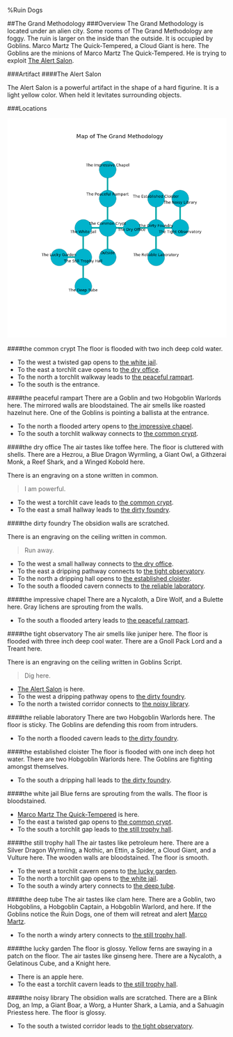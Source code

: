 %Ruin Dogs

##The Grand Methodology
###Overview
The Grand Methodology is located under an alien city. Some rooms of The Grand Methodology are foggy. The ruin is larger on the inside than the outside. It is occupied by Goblins. <a name="Marco-Martz-The-Quick-Tempered"></a>Marco Martz The Quick-Tempered, a Cloud Giant is here. The Goblins are the minions of Marco Martz The Quick-Tempered. He  is trying to exploit [The Alert Salon](#The-Alert-Salon). 



###Artifact
####<a name="The-Alert-Salon"></a>The Alert Salon


The Alert Salon is a powerful artifact in the shape of a hard figurine. It is a light yellow color. When held it levitates surrounding objects. 





###Locations


![](../v2/images/The-Grand-Methodology.png)

####<a name="the-common-crypt"></a>the common crypt
The floor is flooded with two inch deep cold water. 



* To the west a twisted gap opens to [the white jail](#the-white-jail).
* To the east a torchlit cave opens to [the dry office](#the-dry-office).
* To the north a torchlit walkway leads to [the peaceful rampart](#the-peaceful-rampart).
* To the south is the entrance.


####<a name="the-peaceful-rampart"></a>the peaceful rampart
There are a Goblin and two Hobgoblin Warlords here. The mirrored walls are bloodstained. The air smells like roasted hazelnut here. One of the Goblins is pointing a ballista at the entrance. 



* To the north a flooded artery opens to [the impressive chapel](#the-impressive-chapel).
* To the south a torchlit walkway connects to [the common crypt](#the-common-crypt).


####<a name="the-dry-office"></a>the dry office
The air tastes like toffee here. The floor is cluttered with shells. There are a Hezrou, a Blue Dragon Wyrmling, a Giant Owl, a Githzerai Monk, a Reef Shark, and a Winged Kobold here. 

There is an engraving on a stone written in common. 

> I am powerful.
>


* To the west a torchlit cave leads to [the common crypt](#the-common-crypt).
* To the east a small hallway leads to [the dirty foundry](#the-dirty-foundry).


####<a name="the-dirty-foundry"></a>the dirty foundry
The obsidion walls are scratched. 

There is an engraving on the ceiling written in common. 

> Run away.
>


* To the west a small hallway connects to [the dry office](#the-dry-office).
* To the east a dripping pathway connects to [the tight observatory](#the-tight-observatory).
* To the north a dripping hall opens to [the established cloister](#the-established-cloister).
* To the south a flooded cavern connects to [the reliable laboratory](#the-reliable-laboratory).


####<a name="the-impressive-chapel"></a>the impressive chapel
There are a Nycaloth, a Dire Wolf, and a Bulette here. Gray lichens are sprouting from the walls. 



* To the south a flooded artery leads to [the peaceful rampart](#the-peaceful-rampart).


####<a name="the-tight-observatory"></a>the tight observatory
The air smells like juniper here. The floor is flooded with three inch deep cool water. There are a Gnoll Pack Lord and a Treant here. 

There is an engraving on the ceiling written in Goblins Script. 

> Dig here.
>


* [The Alert Salon](#The-Alert-Salon) is here.
* To the west a dripping pathway opens to [the dirty foundry](#the-dirty-foundry).
* To the north a twisted corridor connects to [the noisy library](#the-noisy-library).


####<a name="the-reliable-laboratory"></a>the reliable laboratory
There are two Hobgoblin Warlords here. The floor is sticky. The Goblins are defending this room from intruders. 



* To the north a flooded cavern leads to [the dirty foundry](#the-dirty-foundry).


####<a name="the-established-cloister"></a>the established cloister
The floor is flooded with one inch deep hot water. There are two Hobgoblin Warlords here. The Goblins are fighting amongst themselves. 



* To the south a dripping hall leads to [the dirty foundry](#the-dirty-foundry).


####<a name="the-white-jail"></a>the white jail
Blue ferns are sprouting from the walls. The floor is bloodstained. 



* [Marco Martz The Quick-Tempered](#Marco-Martz-The-Quick-Tempered) is here.
* To the east a twisted gap opens to [the common crypt](#the-common-crypt).
* To the south a torchlit gap leads to [the still trophy hall](#the-still-trophy-hall).


####<a name="the-still-trophy-hall"></a>the still trophy hall
The air tastes like petroleum here. There are a Silver Dragon Wyrmling, a Nothic, an Ettin, a Spider, a Cloud Giant, and a Vulture here. The wooden walls are bloodstained. The floor is smooth. 



* To the west a torchlit cavern opens to [the lucky garden](#the-lucky-garden).
* To the north a torchlit gap opens to [the white jail](#the-white-jail).
* To the south a windy artery connects to [the deep tube](#the-deep-tube).


####<a name="the-deep-tube"></a>the deep tube
The air tastes like clam here. There are a Goblin, two Hobgoblins, a Hobgoblin Captain, a Hobgoblin Warlord, and  here. If the Goblins notice the Ruin Dogs, one of them will retreat and alert [Marco Martz](#Marco-Martz). 



* To the north a windy artery connects to [the still trophy hall](#the-still-trophy-hall).


####<a name="the-lucky-garden"></a>the lucky garden
The floor is glossy. Yellow ferns are swaying in a patch on the floor. The air tastes like ginseng here. There are a Nycaloth, a Gelatinous Cube, and a Knight here. 



* There is an apple here.
* To the east a torchlit cavern leads to [the still trophy hall](#the-still-trophy-hall).


####<a name="the-noisy-library"></a>the noisy library
The obsidion walls are scratched. There are a Blink Dog, an Imp, a Giant Boar, a Worg, a Hunter Shark, a Lamia, and a Sahuagin Priestess here. The floor is glossy. 



* To the south a twisted corridor leads to [the tight observatory](#the-tight-observatory).


